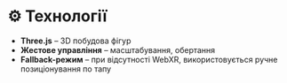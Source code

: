 # ⚙️ Технології

- **Three.js** – 3D побудова фігур
- **Жестове управління** – масштабування, обертання
- **Fallback-режим** – при відсутності WebXR, використовується ручне позиціонування по тапу
